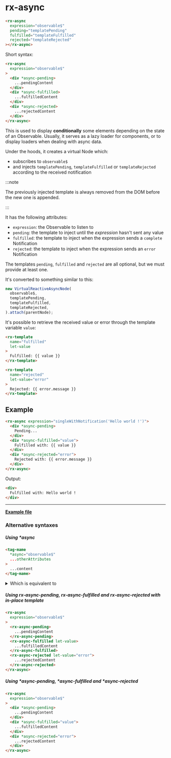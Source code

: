 # rx-async

```html
<rx-async
  expression="observable$"
  pending="templatePending"
  fulfilled="templateFulfilled"
  rejected="templateRejected"
></rx-async>
```

Short syntax:

```html
<rx-async
  expression="observable$"
>
  <div *async-pending>
    ...pendingContent
  </div>
  <div *async-fulfilled>
    ...fulfilledContent
  </div>
  <div *async-rejected>
    ...rejectedContent
  </div>
</rx-async>
```

This is used to display **conditionally** some elements depending on the state of an Observable.
Usually, it serves as a lazy loader for components, or to display loaders when dealing with async data.


Under the hoods, it creates a virtual Node which:

- subscribes to `observable$`
- and injects `templatePending`, `templateFulfilled` or `templateRejected` according to the received notification

:::note

The previously injected template is always removed from the DOM before the new one is appended.

:::

It has the following attributes:

- `expression`: the Observable to listen to
- `pending`: the template to inject until the *expression* hasn't sent any value
- `fulfilled`: the template to inject when the expression sends a `complete` Notification
- `rejected`: the template to inject when the expression sends an `error` Notification

The templates `pending`, `fulfilled` and `rejected` are all optional, but we must provide at least one.

It's converted to something similar to this:

```ts
new VirtualReactiveAsyncNode(
  observable$,
  templatePending,
  templateFulfilled,
  templateRejected,
).attach(parentNode);
```

It's possible to retrieve the received value or error through the template variable `value`:

```html
<rx-template
  name="fulfilled"
  let-value
>
  Fulfilled: {{ value }}
</rx-template>
```

```html
<rx-template
  name="rejected"
  let-value="error"
>
  Rejected: {{ error.message }}
</rx-template>
```


## Example

```html
<rx-async expression="singleWithNotification('Hello world !')">
  <div *async-pending>
    Pending...
  </div>
  <div *async-fulfilled="value">
    Fulfilled with: {{ value }}
  </div>
  <div *async-rejected="error">
    Rejected with: {{ error.message }}
  </div>
</rx-async>
```

Output:

```html
<div>
  Fulfilled with: Hello world !
</div>
```

---

**[Example file](https://github.com/lirx-js/dom-examples/tree/main/src/syntax/rx-async/component/rx-async-example.component.ts)**


### Alternative syntaxes

##### Using *async

```html
<tag-mame
  *async="observable$"
  ...otherAttributes
>
  ...content
</tag-mame>
```

<details>
  <summary>Which is equivalent to</summary>

```html

<rx-template
  name="uuid"
>
  <tag-mame
    ...otherAttributes
  >
    ...content
  </tag-mame>
</rx-template>

<rx-async
  expressiom="observable$"
  fulfilled="uuid"
></rx-async>
```

</details>

##### Using rx-async-pending, rx-async-fulfilled and rx-async-rejected with in-place template

```html
<rx-async
  expression="observable$"
>
  <rx-async-pending>
    ...pendingContent
  </rx-async-pending>
  <rx-async-fulfilled let-value>
    ...fulfilledContent
  </rx-async-fulfilled>
  <rx-async-rejected let-value="error">
    ...rejectedContent
  </rx-async-rejected>
</rx-async>
```

##### Using \*async-pending, \*async-fulfilled and \*async-rejected

```html
<rx-async
  expression="observable$"
>
  <div *async-pending>
    ...pendingContent
  </div>
  <div *async-fulfilled="value">
    ...fulfilledContent
  </div>
  <div *async-rejected="error">
    ...rejectedContent
  </div>
</rx-async>
```
